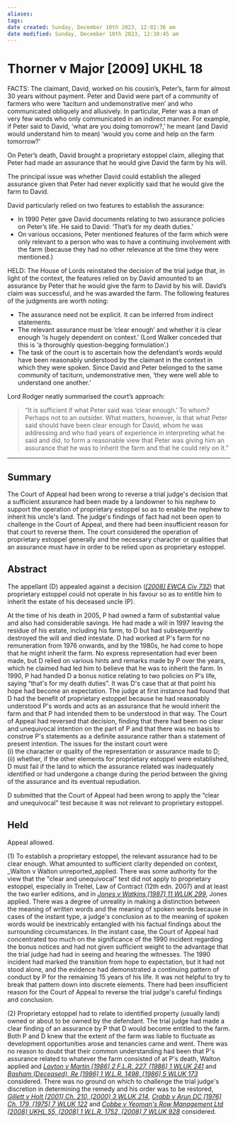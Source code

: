 ```yaml
---
aliases: 
tags: 
date created: Sunday, December 10th 2023, 12:02:36 am
date modified: Sunday, December 10th 2023, 12:38:45 am
---
```


# Thorner v Major [2009] UKHL 18

FACTS: The claimant, David, worked on his cousin’s, Peter’s, farm for almost 30 years without payment. Peter and David were part of a community of farmers who were ‘taciturn and undemonstrative men’ and who communicated obliquely and allusively. In particular, Peter was a man of very few words who only communicated in an indirect manner. For example, if Peter said to David, ‘what are you doing tomorrow?,’ he meant (and David would understand him to mean) ‘would you come and help on the farm tomorrow?’

On Peter’s death, David brought a proprietary estoppel claim, alleging that Peter had made an assurance that he would give David the farm by his will.

The principal issue was whether David could establish the alleged assurance given that Peter had never explicitly said that he would give the farm to David.

David particularly relied on two features to establish the assurance:

- In 1990 Peter gave David documents relating to two assurance policies on Peter’s life. He said to David: ‘That’s for my death duties.’
- On various occasions, Peter mentioned features of the farm which were only relevant to a person who was to have a continuing involvement with the farm (because they had no other relevance at the time they were mentioned.)

HELD: The House of Lords reinstated the decision of the trial judge that, in light of the context, the features relied on by David amounted to an assurance by Peter that he would give the farm to David by his will. David’s claim was successful, and he was awarded the farm. The following features of the judgments are worth noting:

- The assurance need not be explicit. It can be inferred from indirect statements.
- The relevant assurance must be ‘clear enough’ and whether it is clear enough ‘is hugely dependent on context.’ (Lord Walker conceded that this is ‘a thoroughly question-begging formulation’.)
- The task of the court is to ascertain how the defendant’s words would have been reasonably understood by the claimant in the context in which they were spoken. Since David and Peter belonged to the same community of taciturn, undemonstrative men, ‘they were well able to understand one another.’

Lord Rodger neatly summarised the court’s approach:

> “It is sufficient if what Peter said was ‘clear enough.’ To whom? Perhaps not to an outsider. What matters, however, is that what Peter said should have been clear enough for David, whom he was addressing and who had years of experience in interpreting what he said and did, to form a reasonable view that Peter was giving him an assurance that he was to inherit the farm and that he could rely on it.”

---

## Summary

The Court of Appeal had been wrong to reverse a trial judge's decision that a sufficient assurance had been made by a landowner to his nephew to support the operation of proprietary estoppel so as to enable the nephew to inherit his uncle's land. The judge's findings of fact had not been open to challenge in the Court of Appeal, and there had been insufficient reason for that court to reverse them. The court considered the operation of proprietary estoppel generally and the necessary character or qualities that an assurance must have in order to be relied upon as proprietary estoppel.

## Abstract

The appellant (D) appealed against a decision (_[[2008] EWCA Civ 732](https://uk.westlaw.com/Document/I80D7026048C311DD915595BD2E222939/View/FullText.html?originationContext=document&transitionType=DocumentItem&ppcid=1077616a91b94b7d8e83dd0205811508&contextData=(sc.Default))_) that proprietary estoppel could not operate in his favour so as to entitle him to inherit the estate of his deceased uncle (P).

At the time of his death in 2005, P had owned a farm of substantial value and also had considerable savings. He had made a will in 1997 leaving the residue of his estate, including his farm, to D but had subsequently destroyed the will and died intestate. D had worked at P's farm for no remuneration from 1976 onwards, and by the 1980s, he had come to hope that he might inherit the farm. No express representation had ever been made, but D relied on various hints and remarks made by P over the years, which he claimed had led him to believe that he was to inherit the farm. In 1990, P had handed D a bonus notice relating to two policies on P's life, saying “that's for my death duties”. It was D's case that at that point his hope had become an expectation. The judge at first instance had found that D had the benefit of proprietary estoppel because he had reasonably understood P's words and acts as an assurance that he would inherit the farm and that P had intended them to be understood in that way. The Court of Appeal had reversed that decision, finding that there had been no clear and unequivocal intention on the part of P and that there was no basis to construe P's statements as a definite assurance rather than a statement of present intention. The issues for the instant court were  
(i) the character or quality of the representation or assurance made to D;  
(ii) whether, if the other elements for proprietary estoppel were established, D must fail if the land to which the assurance related was inadequately identified or had undergone a change during the period between the giving of the assurance and its eventual repudiation.

D submitted that the Court of Appeal had been wrong to apply the “clear and unequivocal” test because it was not relevant to proprietary estoppel.

## Held

Appeal allowed.

(1) To establish a proprietary estoppel, the relevant assurance had to be clear enough. What amounted to sufficient clarity depended on context, _Walton v Walton unreported_applied. There was some authority for the view that the "clear and unequivocal” test did not apply to proprietary estoppel, especially in Treitel, Law of Contract (12th edn. 2007) and at least the two earlier editions, and in _[Jones v Watkins [1987] 11 WLUK 299](https://uk.westlaw.com/Document/I5DE74FC0F93811E08A4FB9BBBB2DE25A/View/FullText.html?originationContext=document&transitionType=DocumentItem&ppcid=1077616a91b94b7d8e83dd0205811508&contextData=(sc.Default))_, Jones applied. There was a degree of unreality in making a distinction between the meaning of written words and the meaning of spoken words because in cases of the instant type, a judge's conclusion as to the meaning of spoken words would be inextricably entangled with his factual findings about the surrounding circumstances. In the instant case, the Court of Appeal had concentrated too much on the significance of the 1990 incident regarding the bonus notices and had not given sufficient weight to the advantage that the trial judge had had in seeing and hearing the witnesses. The 1990 incident had marked the transition from hope to expectation, but it had not stood alone, and the evidence had demonstrated a continuing pattern of conduct by P for the remaining 15 years of his life. It was not helpful to try to break that pattern down into discrete elements. There had been insufficient reason for the Court of Appeal to reverse the trial judge's careful findings and conclusion.

(2) Proprietary estoppel had to relate to identified property (usually land) owned or about to be owned by the defendant. The trial judge had made a clear finding of an assurance by P that D would become entitled to the farm. Both P and D knew that the extent of the farm was liable to fluctuate as development opportunities arose and tenancies came and went. There was no reason to doubt that their common understanding had been that P's assurance related to whatever the farm consisted of at P's death, Walton applied and _[Layton v Martin [1986] 2 F.L.R. 227, [1986] 1 WLUK 241](https://uk.westlaw.com/Document/I6FAFCC90E43611DA8FC2A0F0355337E9/View/FullText.html?originationContext=document&transitionType=DocumentItem&ppcid=1077616a91b94b7d8e83dd0205811508&contextData=(sc.Default))_ and _[Basham (Deceased), Re [1986] 1 W.L.R. 1498, [1986] 5 WLUK 173](https://uk.westlaw.com/Document/I7019AFC0E42711DA8FC2A0F0355337E9/View/FullText.html?originationContext=document&transitionType=DocumentItem&ppcid=1077616a91b94b7d8e83dd0205811508&contextData=(sc.Default))_ considered. There was no ground on which to challenge the trial judge's discretion in determining the remedy and his order was to be restored, _[Gillett v Holt [2001] Ch. 210, [2000] 3 WLUK 214](https://uk.westlaw.com/Document/IAEF3ED50E42711DA8FC2A0F0355337E9/View/FullText.html?originationContext=document&transitionType=DocumentItem&ppcid=1077616a91b94b7d8e83dd0205811508&contextData=(sc.Default))_, _[Crabb v Arun DC [1976] Ch. 179, [1975] 7 WLUK 122](https://uk.westlaw.com/Document/I8F90CD20E42711DA8FC2A0F0355337E9/View/FullText.html?originationContext=document&transitionType=DocumentItem&ppcid=1077616a91b94b7d8e83dd0205811508&contextData=(sc.Default))_ and _[Cobbe v Yeoman's Row Management Ltd [2008] UKHL 55, [2008] 1 W.L.R. 1752, [2008] 7 WLUK 928](https://uk.westlaw.com/Document/ID747C9B05EC411DDAB7DC9767090C799/View/FullText.html?originationContext=document&transitionType=DocumentItem&ppcid=1077616a91b94b7d8e83dd0205811508&contextData=(sc.Default))_ considered.
